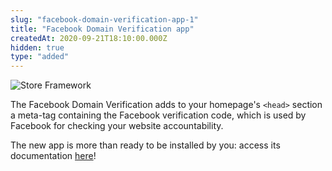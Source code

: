 ```yaml
---
slug: "facebook-domain-verification-app-1"
title: "Facebook Domain Verification app"
createdAt: 2020-09-21T18:10:00.000Z
hidden: true
type: "added"
---
```


![Store Framework](https://cdn.jsdelivr.net/gh/vtexdocs/dev-portal-content@main/images/facebook-domain-verification-app-1-0.png)

The Facebook Domain Verification adds to your homepage's `<head>` section a meta-tag containing the Facebook verification code, which is used by Facebook for checking your website accountability.

The new app is more than ready to be installed by you: access its documentation [here](https://vtex.io/docs/components/pixel/vtex.facebook-domain-verification/)!
